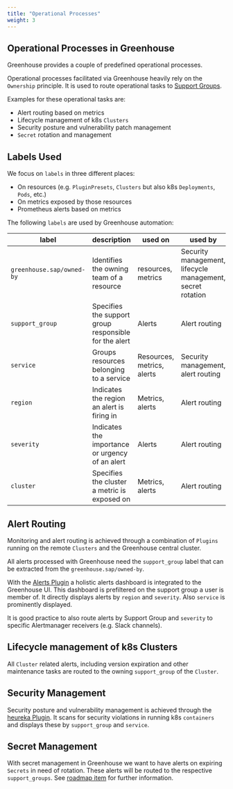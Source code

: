 ```yaml
---
title: "Operational Processes"
weight: 3
---
```


## Operational Processes in Greenhouse

Greenhouse provides a couple of predefined operational processes.

Operational processes facilitated via Greenhouse heavily rely on the `Ownership` principle. It is used to route operational tasks to [Support Groups](./../core-concepts/teams.md#support-groups).

Examples for these operational tasks are:

- Alert routing based on metrics
- Lifecycle management of k8s `Clusters`
- Security posture and vulnerability patch management
- `Secret` rotation and management

## Labels Used

We focus on `labels` in three different places:

- On resources (e.g. `PluginPresets`, `Clusters` but also k8s `Deployments`, `Pods`, etc.)
- On metrics exposed by those resources
- Prometheus alerts based on metrics

The following `labels` are used by Greenhouse automation:

| label                                 | description                                                      | used on                | used by                |
|---------------------------------------|------------------------------------------------------------------|------------------------|------------------------|
| `greenhouse.sap/owned-by`             | Identifies the owning team of a resource                         | resources, metrics    | Security management, lifecycle management, secret rotation |
| `support_group`     | Specifies the support group responsible for the alert          |  Alerts    | Alert routing   |
| `service` | Groups resources belonging to a service      | Resources, metrics, alerts             | Security management, alert routing            |
| `region`           | Indicates the region an alert is firing in                     | Metrics, alerts   | Alert routing  |
| `severity`         | Indicates the importance or urgency of an alert                  | Alerts         | Alert routing         |
| `cluster`          | Specifies the cluster a metric is exposed on     | Metrics, alerts        | Alert routing       |

## Alert Routing

Monitoring and alert routing is achieved through a combination of `Plugins` running on the remote `Clusters` and the Greenhouse central cluster.

All alerts processed with Greenhouse need the `support_group` label that can be extracted from the `greenhouse.sap/owned-by`.

With the [Alerts Plugin](https://github.com/cloudoperators/greenhouse-extensions/tree/main/alerts) a holistic alerts dashboard is integrated to the Greenhouse UI. This dashboard is prefiltered on the support group a user is member of. It directly displays alerts by `region` and `severity`. Also `service` is prominently displayed.

It is good practice to also route alerts by Support Group and `severity` to specific Alertmanager receivers (e.g. Slack channels).

## Lifecycle management of k8s Clusters

All `Cluster` related alerts, including version expiration and other maintenance tasks are routed to the owning `support_group` of the `Cluster`.

## Security Management

Security posture and vulnerability management is achieved through the [heureka Plugin](https://github.com/cloudoperators/heureka). It scans for security violations in running k8s `containers` and displays these by `support_group` and `service`.

## Secret Management

With secret management in Greenhouse we want to have alerts on expiring `Secrets` in need of rotation. These alerts will be routed to the respective `support_groups`. See [roadmap item](https://github.com/cloudoperators/greenhouse/issues/1211) for further information.
